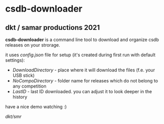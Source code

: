 # csdb-downloader
## dkt / samar productions 2021

**csdb-downloader** is a command line tool to download and organize csdb releases on your strorage. 

it uses *config.json* file for setup (it's created during first run with default settings):
- *DownloadDirectory* - place where it will download the files (f.e. your USB stick)
- *NoCompoDirectory* - folder name for releases which do not belong to any competition
- *LastID* - last ID downloaded. you can adjust it to look deeper in the history

have a nice demo watching :)

*dkt/smr*